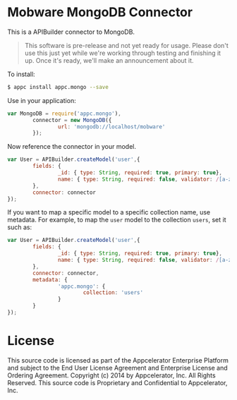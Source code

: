 # Mobware MongoDB Connector

This is a APIBuilder connector to MongoDB.

> This software is pre-release and not yet ready for usage.  Please don't use this just yet while we're working through testing and finishing it up. Once it's ready, we'll make an announcement about it.

To install:

```bash
$ appc install appc.mongo --save
```

Use in your application:

```javascript
var MongoDB = require('appc.mongo'),
		connector = new MongoDB({
				url: 'mongodb://localhost/mobware'
		});
```

Now reference the connector in your model.

```javascript
var User = APIBuilder.createModel('user',{
		fields: {
				_id: { type: String, required: true, primary: true},
				name: { type: String, required: false, validator: /[a-zA-Z]{3,}/ }
		},
		connector: connector
});
```

If you want to map a specific model to a specific collection name, use metadata.  For example, to map the `user` model to the collection `users`, set it such as:

```javascript
var User = APIBuilder.createModel('user',{
		fields: {
				_id: { type: String, required: true, primary: true},
				name: { type: String, required: false, validator: /[a-zA-Z]{3,}/ }
		},
		connector: connector,
		metadata: {
				'appc.mongo': {
						collection: 'users'
				}
		}
});
```

# License

This source code is licensed as part of the Appcelerator Enterprise Platform and subject to the End User License Agreement and Enterprise License and Ordering Agreement. Copyright (c) 2014 by Appcelerator, Inc. All Rights Reserved. This source code is Proprietary and Confidential to Appcelerator, Inc.
